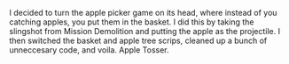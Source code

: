 I decided to turn the apple picker game on its head, where instead of you catching apples, you put them in the basket. I did this by taking the slingshot from Mission Demolition and putting the apple as the projectile. I then switched the basket and apple tree scrips, cleaned up a bunch of unneccesary code, and voila. Apple Tosser.